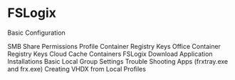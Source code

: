 # FSLogix
Basic Configuration

SMB Share Permissions
Profile Container Registry Keys
Office Container Registry Keys
Cloud Cache Containers
FSLogix Download
Application Installations
Basic Local Group Settings
Trouble Shooting Apps (frxtray.exe and frx.exe)
Creating VHDX from Local Profiles
